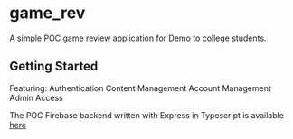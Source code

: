 # game_rev

A simple POC game review application for Demo to college students.

## Getting Started

Featuring:
Authentication
Content Management
Account Management
Admin Access

The POC Firebase backend written with Express in Typescript is
available [here](https://github.com/intellect4all/game_rev_firebase)